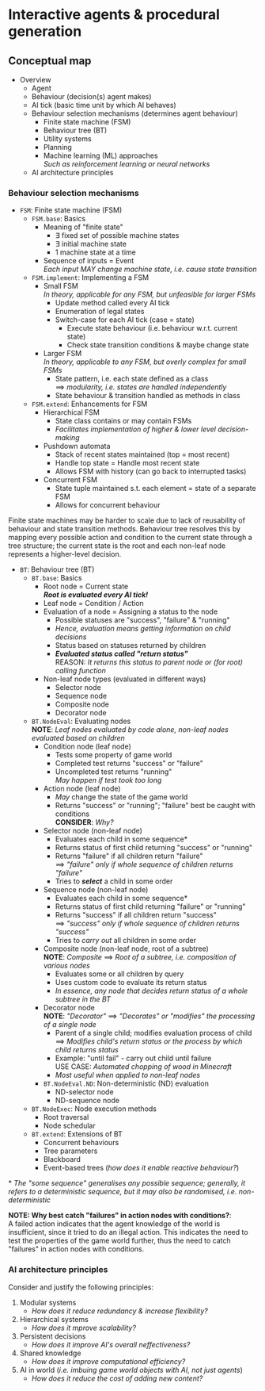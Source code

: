 # Interactive agents & procedural generation

## Conceptual map
- Overview
    - Agent
    - Behaviour (decision(s) agent makes)
    - AI tick (basic time unit by which AI behaves)
    - Behaviour selection mechanisms (determines agent behaviour)
        - Finite state machine (FSM)
        - Behaviour tree (BT)
        - Utility systems
        - Planning
        - Machine learning (ML) approaches <br> _Such as reinforcement learning or neural networks_
    - AI architecture principles

### Behaviour selection mechanisms
- `FSM`: Finite state machine (FSM)
    - `FSM.base`: Basics
        - Meaning of "finite state"
            - $\exists$ fixed set of possible machine states
            - $\exists$ initial machine state
            - 1 machine state at a time
        - Sequence of inputs = Event <br> _Each input MAY change machine state, i.e. cause state transition_
    - `FSM.implement`: Implementing a FSM
        - Small FSM <br> _In theory, applicable for any FSM, but unfeasible for larger FSMs_
            - Update method called every AI tick
            - Enumeration of legal states
            - Switch-case for each AI tick (case = state)
                - Execute state behaviour (i.e. behaviour w.r.t. current state)
                - Check state transition conditions & maybe change state
        - Larger FSM <br> _In theory, applicable to any FSM, but overly complex for small FSMs_
            - State pattern, i.e. each state defined as a class <br> $\implies$ _modularity, i.e. states are handled independently_
            - State behaviour & transition handled as methods in class
    - `FSM.extend`: Enhancements for FSM
        - Hierarchical FSM
            - State class contains or may contain FSMs
            - _Facilitates implementation of higher & lower level decision-making_
        - Pushdown automata
            - Stack of recent states maintained (top = most recent)
            - Handle top state = Handle most recent state
            - Allows FSM with history (can go back to interrupted tasks)
        - Concurrent FSM
            - State tuple maintained s.t. each element = state of a separate FSM
            - Allows for concurrent behaviour

Finite state machines may be harder to scale due to lack of reusability of behaviour and state transition methods. Behaviour tree resolves this by mapping every possible action and condition to the current state through a tree structure; the current state is the root and each non-leaf node represents a higher-level decision.

- `BT`: Behaviour tree (BT)
    - `BT.base`: Basics
        - Root node = Current state <br> **_Root is evaluated every AI tick!_**
        - Leaf node = Condition / Action
        - Evaluation of a node = Assigning a status to the node
            - Possible statuses are "success", "failure" & "running"
            - _Hence, evaluation means getting information on child decisions_
            - Status based on statuses returned by children
            - **_Evaluated status called "return status"_** <br> REASON: _It returns this status to parent node or (for root) calling function_
        - Non-leaf node types (evaluated in different ways)
            - Selector node
            - Sequence node
            - Composite node
            - Decorator node
    - `BT.NodeEval`: Evaluating nodes <br> **NOTE**: _Leaf nodes evaluated by code alone, non-leaf nodes evaluated based on children_
        - Condition node (leaf node)
            - Tests some property of game world
            - Completed test returns "success" or "failure"
            - Uncompleted test returns "running" <br> _May happen if test took too long_
        - Action node (leaf node)
            - _May_ change the state of the game world
            - Returns "success" or "running"; "failure" best be caught with conditions <br> **CONSIDER**: _Why?_
        - Selector node (non-leaf node)
            - Evaluates each child in some sequence\*
            - Returns status of first child returning "success" or "running"
            - Returns "failure" if all children return "failure" <br> $\implies$ _"failure" only if whole sequence of children returns "failure"_
            - Tries to **_select_** a child in some order
        - Sequence node (non-leaf node)
            - Evaluates each child in some sequence\*
            - Returns status of first child returning "failure" or "running"
            - Returns "success" if all children return "success" <br> $\implies$ _"success" only if whole sequence of children returns "success"_
            - Tries to _carry out_ all children in some order
        - Composite node (non-leaf node, root of a subtree) <br> **NOTE**: _Composite_ $\implies$ _Root of a subtree, i.e. composition of various nodes_
            - Evaluates some or all children by query
            - Uses custom code to evaluate its return status
            - _In essence, any node that decides return status of a whole subtree in the BT_
        - Decorator node <br> **NOTE**: _"Decorator"_ $\implies$ _"Decorates" or "modifies" the processing of a single node_
            - Parent of a single child; modifies evaluation process of child <br> $\implies$ _Modifies child's return status or the process by which child returns status_
            - Example: "until fail" - carry out child until failure <br> USE CASE: _Automated chopping of wood in Minecraft_
            - _Most useful when applied to non-leaf nodes_
        - `BT.NodeEval.ND`: Non-deterministic (ND) evaluation
            - ND-selector node
            - ND-sequence node
    - `BT.NodeExec`: Node execution methods
        - Root traversal
        - Node schedular
    - `BT.extend`: Extensions of BT
        - Concurrent behaviours
        - Tree parameters
        - Blackboard
        - Event-based trees (_how does it enable reactive behaviour?_)

\* _The "some sequence" generalises any possible sequence; generally, it refers to a deterministic sequence, but it may also be randomised, i.e. non-deterministic_

**NOTE: Why best catch "failures" in action nodes with conditions?**: <br> A failed action indicates that the agent knowledge of the world is insufficient, since it tried to do an illegal action. This indicates the need to test the properties of the game world further, thus the need to catch "failures" in action nodes with conditions.

### AI architecture principles
Consider and justify the following principles:

1. Modular systems
    - _How does it reduce redundancy & increase flexibility?_
2. Hierarchical systems
    - _How does it mprove scalability?_
3. Persistent decisions
    - _How does it improve AI's overall neffectiveness?_
4. Shared knowledge
    - _How does it improve computational efficiency?_
5. AI in world (_i.e. imbuing game world objects with AI, not just agents_)
    - _How does it reduce the cost of adding new content?_
